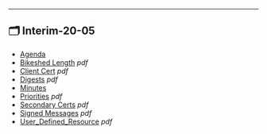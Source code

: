 

---

## 🗂️ Interim-20-05

- [Agenda](agenda.md) 
- [Bikeshed Length](bikeshed-length.pdf) _pdf_
- [Client Cert](client-cert.pdf) _pdf_
- [Digests](digests.pdf) _pdf_
- [Minutes](minutes.md) 
- [Priorities](priorities.pdf) _pdf_
- [Secondary Certs](secondary-certs.pdf) _pdf_
- [Signed Messages](signed-messages.pdf) _pdf_
- [User_Defined_Resource](user_defined_resource.pdf) _pdf_